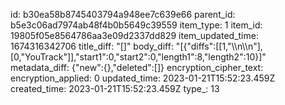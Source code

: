 id: b30ea58b8745403794a948ee7c639e66
parent_id: b5e3c06ad7974ab48f4b0b5649c39559
item_type: 1
item_id: 19805f05e8564786aa3e09d2337dd829
item_updated_time: 1674316342706
title_diff: "[]"
body_diff: "[{\"diffs\":[[1,\"\\\n\\\n\"],[0,\"YouTrack\"]],\"start1\":0,\"start2\":0,\"length1\":8,\"length2\":10}]"
metadata_diff: {"new":{},"deleted":[]}
encryption_cipher_text: 
encryption_applied: 0
updated_time: 2023-01-21T15:52:23.459Z
created_time: 2023-01-21T15:52:23.459Z
type_: 13